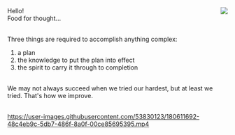 <img align="right" src="https://i.imgur.com/lryIlZT.png"/>
Hello!<br>
Food for thought...<br><br>

Three things are required to accomplish anything complex:<br>
1) a plan<br>
2) the knowledge to put the plan into effect<br>
3) the spirit to carry it through to completion<br><br>

We may not always succeed when we tried our hardest, but at least we tried. That's how we improve.<br><br>






https://user-images.githubusercontent.com/53830123/180611692-48c4eb9c-5db7-486f-8a0f-00ce85695395.mp4

